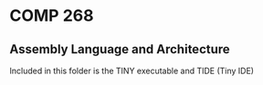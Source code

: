# COMP 268

## Assembly Language and Architecture

Included in this folder is the TINY executable and TIDE (Tiny IDE)
